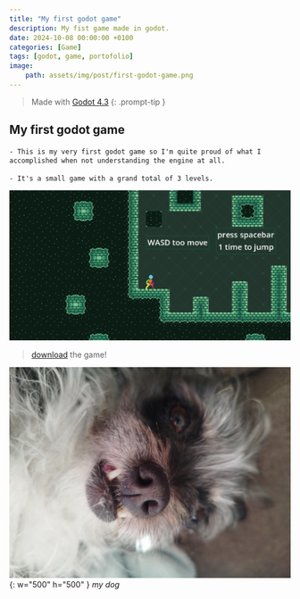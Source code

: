 ```yaml
---
title: "My first godot game"
description: My fist game made in godot.
date: 2024-10-08 00:00:00 +0100
categories: [Game]
tags: [godot, game, portofolio]
image:
    path: assets/img/post/first-godot-game.png
---
```

>Made with [Godot 4.3](https://godotengine.org/download/archive/4.3-stable/)
{: .prompt-tip }
## My first godot game
```text
- This is my very first godot game so I'm quite proud of what I accomplished when not understanding the engine at all.

- It's a small game with a grand total of 3 levels.
```
![me](/assets/img/post/first-godot-game.png)

> [download](https://github.com/DeanLemans/2d-platformer-godot/releases) the game!

![dog4](assets/img/personal/dog4.jpg){: w="500" h="500" }
_my dog_